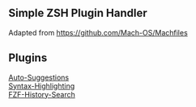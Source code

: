 ## Simple ZSH Plugin Handler

Adapted from https://github.com/Mach-OS/Machfiles

## Plugins

[Auto-Suggestions](https://github.com/zsh-users/zsh-autosuggestions)  
[Syntax-Highlighting](https://github.com/zsh-users/zsh-syntax-highlighting)  
[FZF-History-Search](https://github.com/joshskidmore/zsh-fzf-history-search)
